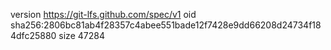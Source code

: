 version https://git-lfs.github.com/spec/v1
oid sha256:2806bc81ab4f28357c4abee551bade12f7428e9dd66208d24734f184dfc25880
size 47284
